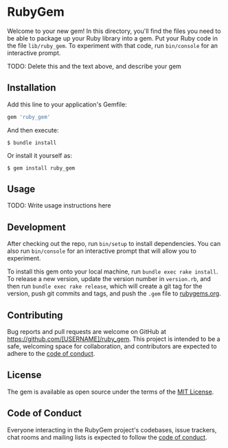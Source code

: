 # RubyGem

Welcome to your new gem! In this directory, you'll find the files you need to be able to package up your Ruby library into a gem. Put your Ruby code in the file `lib/ruby_gem`. To experiment with that code, run `bin/console` for an interactive prompt.

TODO: Delete this and the text above, and describe your gem

## Installation

Add this line to your application's Gemfile:

```ruby
gem 'ruby_gem'
```

And then execute:

    $ bundle install

Or install it yourself as:

    $ gem install ruby_gem

## Usage

TODO: Write usage instructions here

## Development

After checking out the repo, run `bin/setup` to install dependencies. You can also run `bin/console` for an interactive prompt that will allow you to experiment.

To install this gem onto your local machine, run `bundle exec rake install`. To release a new version, update the version number in `version.rb`, and then run `bundle exec rake release`, which will create a git tag for the version, push git commits and tags, and push the `.gem` file to [rubygems.org](https://rubygems.org).

## Contributing

Bug reports and pull requests are welcome on GitHub at https://github.com/[USERNAME]/ruby_gem. This project is intended to be a safe, welcoming space for collaboration, and contributors are expected to adhere to the [code of conduct](https://github.com/[USERNAME]/ruby_gem/blob/master/CODE_OF_CONDUCT.md).


## License

The gem is available as open source under the terms of the [MIT License](https://opensource.org/licenses/MIT).

## Code of Conduct

Everyone interacting in the RubyGem project's codebases, issue trackers, chat rooms and mailing lists is expected to follow the [code of conduct](https://github.com/[USERNAME]/ruby_gem/blob/master/CODE_OF_CONDUCT.md).
